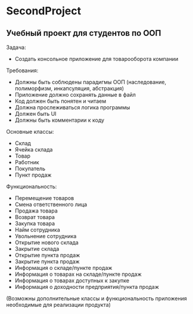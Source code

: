 # SecondProject

## Учебный проект для студентов по ООП

Задача:
* Создать консольное приложение для товарооборота компании

Требования:
* Должны быть соблюдены парадигмы ООП (наследование, полиморфизм, инкапсуляция, абстракция)
* Приложение должно сохранять данные в файл
* Код должен быть понятен и читаем
* Должна прослеживаться логика программы
* Должен быть UI
* Должны быть комментарии к коду

Основные классы:
* Склад
* Ячейка склада
* Товар
* Работник
* Покупатель
* Пункт продаж

Функциональность:
* Перемещение товаров
* Смена ответственного лица
* Продажа товара
* Возврат товара
* Закупка товара
* Найм сотрудника
* Увольнение сотрудника
* Открытие нового склада
* Закрытие склада
* Открытие пункта продаж
* Закрытие пункта продаж
* Информация о складе/пункте продаж
* Информация о товарах на складе/пункте продаж
* Информация о товарах доступных к закупке
* Информация о доходности предприятия/пункта продаж

(Возможны дополнительные классы и функциональность приложения необходимые для реализации продукта)
